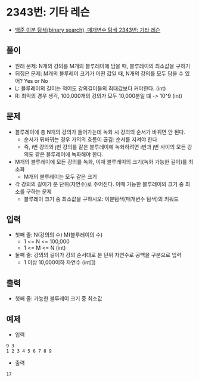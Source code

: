 # 2343번: 기타 레슨
- [백준 이분 탐색(binary search), 매개변수 탐색 2343번: 기타 레슨](https://www.acmicpc.net/problem/2343)

## 풀이
- 원래 문제: N개의 강의를 M개의 블루레이에 담을 때, 블루레이의 최소값을 구하기 
- 뒤집은 문제: M개의 블루레이 크기가 어떤 값일 때, N개의 강의를 모두 담을 수 있어? Yes or No
- L: 블루레이의 길이는 적어도 강의길이들의 최대값보다 커야한다. (int)
- R: 최악의 경우 생각, 100,000개의 강의가 모두 10,000분일 떄 -> 10^9 (int)

## 문제
- 블루레이에 총 N개의 강의가 들어가는데 녹화 시 강의의 순서가 바뀌면 안 된다.
  - 순서가 뒤바뀌는 경우 가의의 흐름이 끊김: 순서를 지켜야 한다
  - 즉, i번 강의와 j번 강의를 같은 블루레이에 녹화하려면 i번과 j번 사이의 모든 강의도 같은 블루레이에 녹화해야 한다.
- M개의 블루레이에 모든 강의를 녹화, 이때 블루레이의 크기(녹화 가능한 길이)를 최소화
  - M개의 블루레이는 모두 같은 크기
- 각 강의의 길이가 분 단위(자연수)로 주어진다. 이때 가능한 블루레이의 크기 중 최소를 구하는 문제
  - 블루레이 크기 중 최소값을 구하시오: 이분탐색(매개변수 탐색)의 키워드

## 입력
- 첫째 줄: N(강의의 수) M(블루레이의 수)
  - 1 <= N <= 100,000
  - 1 <= M <= N (int)
- 둘째 줄: 강의의 길이가 강의 순서대로 분 단위 자연수로 공백을 구분으로 입력
  - 1 이상 10,000이하 자연수 (int[])

## 출력
- 첫째 줄: 가능한 블루레이 크기 중 최소값

## 예제
- 입력
```text
9 3
1 2 3 4 5 6 7 8 9
```
- 출력
```text
17
```